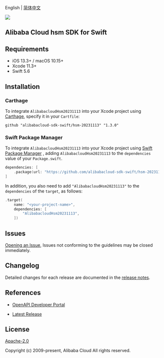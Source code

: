 English | [简体中文](README-CN.md)

![](https://aliyunsdk-pages.alicdn.com/icons/AlibabaCloud.svg)

## Alibaba Cloud hsm SDK for Swift

## Requirements

- iOS 13.3+ / macOS 10.15+
- Xcode 11.3+
- Swift 5.6

## Installation

### Carthage

To integrate `AlibabacloudHsm20231113` into your Xcode project using [Carthage](https://github.com/Carthage/Carthage), specify it in your `Cartfile`:

```ogdl
github "alibabacloud-sdk-swift/hsm-20231113" "1.3.0"
```

### Swift Package Manager

To integrate `AlibabacloudHsm20231113` into your Xcode project using [Swift Package Manager](https://swift.org/package-manager/) , adding `AlibabacloudHsm20231113` to the `dependencies` value of your `Package.swift`.

```swift
dependencies: [
    .package(url: "https://github.com/alibabacloud-sdk-swift/hsm-20231113.git", from: "1.3.0")
]
```

In addition, you also need to add `"AlibabacloudHsm20231113"` to the `dependencies` of the `target`, as follows:

```swift
.target(
    name: "<your-project-name>",
    dependencies: [
        "AlibabacloudHsm20231113",
    ])
```

## Issues

[Opening an Issue](https://github.com/alibabacloud-sdk-swift/hsm-20231113/issues/new), Issues not conforming to the guidelines may be closed immediately.

## Changelog

Detailed changes for each release are documented in the [release notes](./ChangeLog.txt).

## References

* [OpenAPI Developer Portal](https://next.api.alibabacloud.com/home)
- [Latest Release](https://github.com/alibabacloud-sdk-swift/hsm-20231113)

## License

[Apache-2.0](http://www.apache.org/licenses/LICENSE-2.0)

Copyright (c) 2009-present, Alibaba Cloud All rights reserved.
